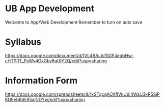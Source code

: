 # UB App Development
Welcome to App/Web Development
Remember to turn on auto save

# Syllabus
https://docs.google.com/document/d/1VL4BAiJcfSGF4egbHw-cHTPRT_PoWv4DxGby8qUlY2Q/edit?usp=sharing

# Information Form
https://docs.google.com/spreadsheets/d/1xSTqcqAOXflVkUdi4WaU3xR5SiPKDEvbRdER5ajNDYw/edit?usp=sharing